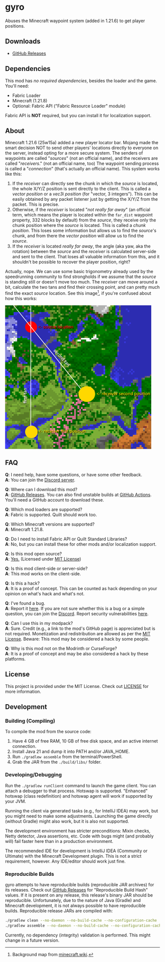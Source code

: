 # gyro

Abuses the Minecraft waypoint system (added in 1.21.6) to get player positions.

## Downloads

- [GitHub Releases](https://github.com/VidTu/gyro/releases)

## Dependencies

This mod has _no required dependencies_, besides the loader and the game.
You'll need:

- Fabric Loader
- Minecraft (1.21.8)
- Optional: Fabric API ("Fabric Resource Loader" module)

Fabric API is **NOT** required, but you can install it for localization support.

## About

Minecraft 1.21.6 (25w15a) added a new player locator bar. Mojang made the smart
decision NOT to send other players' locations directly to everyone on
the server, instead opting for a more secure system. The senders of waypoints
are called "*sources*" (not an official name), and the receivers are called
"*receivers*." (not an official name, too) The waypoint sending process is
called a "*connection*" (that's actually an official name).
This system works like this:

1. If the *receiver* can directly see the chunk in which the *source* is
   located, the whole X/Y/Z position is sent directly to the client. This is
   called a *vector position* or a *vec3i position* (for "vector, 3 integers").
   This can be easily obtained by any packet listener just by getting the
   X/Y/Z from the packet. This is precise.
2. Otherwise, if the *receiver* is located "*not really far away*" (an official
   term, which means the player is located within the `far_dist` waypoint
   property, 332 blocks by default) from the *source*, they receive only the
   chunk position where the *source* is located. This is called a
   *chunk position*. This loses some information but allows us to find the
   *source*'s chunk, and from there the *vector position* will allow us to
   find the *source*.
3. If the *receiver* is located *really far away*, the angle (aka yaw, aka the
   rotation) between the *source* and the *receiver* is calculated server-side
   and sent to the client. That loses all valuable information from this, and
   it shouldn't be possible to recover the player position, right?

Actually, nope. We can use some basic trigonometry already used by the
speedrunning community to find strongholds if we assume that the *source* is
standing still or doesn't move too much. The *receiver* can move around a bit,
calculate the two tans and find their crossing point, and can pretty much find
the exact *source* location. See this image[^1], if you're
confused about how this works:

![an image of two tans crossing](taninfo.png)

## FAQ

**Q**: I need help, have some questions, or have some other feedback.  
**A**: You can join the [Discord server](https://discord.gg/Q6saSVSuYQ).

**Q**: Where can I download this mod?  
**A**: [GitHub Releases](https://github.com/VidTu/gyro/releases).
You can also find unstable builds at
[GitHub Actions](https://github.com/VidTu/gyro/actions).
You'll need a GitHub account to download these.

**Q**: Which mod loaders are supported?  
**A**: Fabric is supported. Quilt should work too.

**Q**: Which Minecraft versions are supported?  
**A**: Minecraft 1.21.8.

**Q**: Do I need to install Fabric API or Quilt Standard Libraries?  
**A**: No, but you can install these for other mods and/or localization support.

**Q**: Is this mod open source?  
**A**: [Yes.](https://github.com/VidTu/gyro) (Licensed
under [MIT License](https://github.com/VidTu/gyro/blob/main/LICENSE))

**Q**: Is this mod client-side or server-side?  
**A**: This mod works on the client-side.

**Q**: Is this a hack?  
**A**: It is a proof of concept. This can be counted as hack
depending on your opinion on what's hack and what's not.

**Q**: I've found a bug.  
**A**: Report it [here](https://github.com/VidTu/gyro/issues). If you are not
sure whether this is a bug or a simple question, you can join the
[Discord](https://discord.gg/Q6saSVSuYQ). Report security vulnerabilities
[here](https://github.com/VidTu/gyro/security).

**Q**: Can I use this in my modpack?  
**A**: Sure. Credit (e.g., a link to the mod's GitHub page) is appreciated but
is not required. Monetization and redistribution are allowed as per the
[MIT License](https://github.com/VidTu/gyro/blob/main/LICENSE).
Beware: This mod may be considered a hack by some people.

**Q**: Why is this mod not on the Modrinth or CurseForge?  
**A**: It is a proof of concept and may be
also considered a hack by these platforms.

## License

This project is provided under the MIT License.
Check out [LICENSE](https://github.com/VidTu/gyro/blob/main/LICENSE)
for more information.

## Development

### Building (Compiling)

To compile the mod from the source code:

1. Have 4 GB of free RAM, 10 GB of free disk space,
   and an active internet connection.
2. Install Java 21 and dump it into PATH and/or JAVA_HOME.
3. Run `./gradlew assemble` from the terminal/PowerShell.
4. Grab the JAR from the `./build/libs/` folder.

### Developing/Debugging

Run the `./gradlew runClient` command to launch the game client. You can attach
a debugger to that process. Hotswap is supported. "Enhanced" hotswap
(class redefinition) and hotswap agent will work if supported by your JVM.

Running the client via generated tasks (e.g., for IntelliJ IDEA) may work, but
you might need to make some adjustments. Launching the game directly
(without Gradle) might also work, but it is also not supported.

The development environment has stricter preconditions: Mixin checks,
Netty detector, Java assertions, etc. Code with bugs might (and probably will)
fail faster here than in a production environment.

The recommended IDE for development is IntelliJ IDEA (Community or Ultimate)
with the Minecraft Development plugin. This is not a strict requirement,
however. Any IDE/editor should work just fine.

### Reproducible Builds

gyro attempts to have reproducible builds (reproducible JAR archives) for its
releases. Check out [GitHub Releases](https://github.com/VidTu/gyro/releases)
for "Reproducible Build Hash" values. If it is present on any release, this
release's binary JAR should be reproducible. Unfortunately, due to the nature of
Java (Gradle) and Minecraft development, it is not always possible to have
reproducible builds. Reproducible release JARs are compiled with:

```bash
./gradlew clean --no-daemon --no-build-cache --no-configuration-cache
./gradlew assemble --no-daemon --no-build-cache --no-configuration-cache
```

Currently, no dependency (integrity) validation is performed.
This might change in a future version.

[^1]: Background map from [minecraft.wiki](https://minecraft.wiki/index.php?curid=122350).
